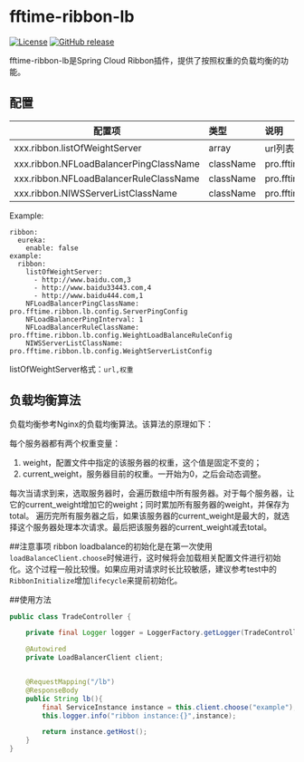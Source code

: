 # fftime-ribbon-lb
[![License](https://img.shields.io/badge/license-Apache%202-4EB1BA.svg)](https://www.apache.org/licenses/LICENSE-2.0.html) 
[![GitHub release](https://img.shields.io/github/v/release/jotzhao/fftime-ribbon-lb.svg)](https://github.com/jotzhao/fftime-ribbon-lb/releases)

fftime-ribbon-lb是Spring Cloud Ribbon插件，提供了按照权重的负载均衡的功能。 
## 配置

| 配置项                           | 类型      |  说明   |
| -----------------------------   | :-----   | :---- |
| xxx.ribbon.listOfWeightServer   | array    | url列表 |
| xxx.ribbon.NFLoadBalancerPingClassName | className      |   pro.fftime.ribbon.lb.config.ServerPingConfig    |
| xxx.ribbon.NFLoadBalancerRuleClassName | className      |   pro.fftime.ribbon.lb.config.WeightLoadBalanceRuleConfig    |
| xxx.ribbon.NIWSServerListClassName | className      |   pro.fftime.ribbon.lb.config.WeightServerListConfig    |

Example:
```properties
ribbon:
  eureka:
    enable: false
example:
  ribbon:
    listOfWeightServer:
      - http://www.baidu.com,3
      - http://www.baidu33443.com,4
      - http://www.baidu444.com,1
    NFLoadBalancerPingClassName: pro.fftime.ribbon.lb.config.ServerPingConfig
    NFLoadBalancerPingInterval: 1
    NFLoadBalancerRuleClassName: pro.fftime.ribbon.lb.config.WeightLoadBalanceRuleConfig
    NIWSServerListClassName: pro.fftime.ribbon.lb.config.WeightServerListConfig
```
listOfWeightServer格式：`url,权重`
## 负载均衡算法
负载均衡参考Nginx的负载均衡算法。该算法的原理如下：

每个服务器都有两个权重变量：
1. weight，配置文件中指定的该服务器的权重，这个值是固定不变的；  
2. current_weight，服务器目前的权重。一开始为0，之后会动态调整。  

每次当请求到来，选取服务器时，会遍历数组中所有服务器。对于每个服务器，让它的current_weight增加它的weight；同时累加所有服务器的weight，并保存为total。
遍历完所有服务器之后，如果该服务器的current_weight是最大的，就选择这个服务器处理本次请求。最后把该服务器的current_weight减去total。

##注意事项
ribbon loadbalance的初始化是在第一次使用`loadBalanceClient.choose`时候进行，这时候将会加载相关配置文件进行初始化。这个过程一般比较慢。如果应用对请求时长比较敏感，建议参考test中的`RibbonInitialize`增加`lifecycle`来提前初始化。

##使用方法

```java
public class TradeController {

    private final Logger logger = LoggerFactory.getLogger(TradeController.class);

    @Autowired
    private LoadBalancerClient client;


    @RequestMapping("/lb")
    @ResponseBody
    public String lb(){
        final ServiceInstance instance = this.client.choose("example");
        this.logger.info("ribbon instance:{}",instance);

        return instance.getHost();
    }
}
```
